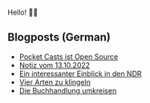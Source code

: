 Hello! 👋🏻

## Blogposts (German)
<!-- BLOG-POST-LIST:START -->
- [Pocket Casts ist Open Source](https://maurice-renck.de/de/notes/2022/pocket-casts-ist-opensource)
- [Notiz vom 13.10.2022](https://maurice-renck.de/de/notes/2022/1665650102)
- [Ein interessanter Einblick in den NDR](https://maurice-renck.de/de/notes/2022/ein-interessanter-einblick-in-den-ndr)
- [Vier Arten zu klingeln](https://maurice-renck.de/de/blog/2022/vier-arten-zu-klingeln)
- [Die Buchhandlung umkreisen](https://maurice-renck.de/de/blog/2022/die-buchhandlung-umkreisen)
<!-- BLOG-POST-LIST:END -->

<!--
**mauricerenck/mauricerenck** is a ✨ _special_ ✨ repository because its `README.md` (this file) appears on your GitHub profile.

Here are some ideas to get you started:

- 🔭 I’m currently working on ...
- 🌱 I’m currently learning ...
- 👯 I’m looking to collaborate on ...
- 🤔 I’m looking for help with ...
- 💬 Ask me about ...
- 📫 How to reach me: ...
- 😄 Pronouns: ...
- ⚡ Fun fact: ...
-->
